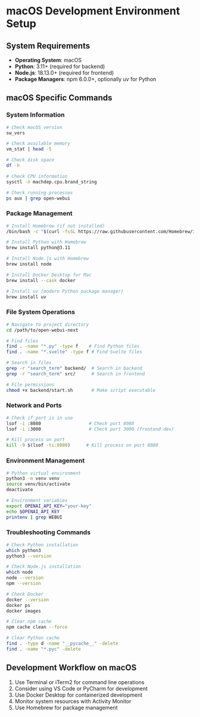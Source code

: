 # macOS Development Environment Setup

## System Requirements

- **Operating System**: macOS
- **Python**: 3.11+ (required for backend)
- **Node.js**: 18.13.0+ (required for frontend)
- **Package Managers**: npm 6.0.0+, optionally uv for Python

## macOS Specific Commands

### System Information

```bash
# Check macOS version
sw_vers

# Check available memory
vm_stat | head -5

# Check disk space
df -h

# Check CPU information
sysctl -n machdep.cpu.brand_string

# Check running processes
ps aux | grep open-webui
```

### Package Management

```bash
# Install Homebrew (if not installed)
/bin/bash -c "$(curl -fsSL https://raw.githubusercontent.com/Homebrew/install/HEAD/install.sh)"

# Install Python with Homebrew
brew install python@3.11

# Install Node.js with Homebrew
brew install node

# Install Docker Desktop for Mac
brew install --cask docker

# Install uv (modern Python package manager)
brew install uv
```

### File System Operations

```bash
# Navigate to project directory
cd /path/to/open-webui-next

# Find files
find . -name "*.py" -type f    # Find Python files
find . -name "*.svelte" -type f # Find Svelte files

# Search in files
grep -r "search_term" backend/  # Search in backend
grep -r "search_term" src/      # Search in frontend

# File permissions
chmod +x backend/start.sh       # Make script executable
```

### Network and Ports

```bash
# Check if port is in use
lsof -i :8080                  # Check port 8080
lsof -i :3000                  # Check port 3000 (frontend dev)

# Kill process on port
kill -9 $(lsof -ti:8080)      # Kill process on port 8080
```

### Environment Management

```bash
# Python virtual environment
python3 -m venv venv
source venv/bin/activate
deactivate

# Environment variables
export OPENAI_API_KEY="your-key"
echo $OPENAI_API_KEY
printenv | grep WEBUI
```

### Troubleshooting Commands

```bash
# Check Python installation
which python3
python3 --version

# Check Node.js installation
which node
node --version
npm --version

# Check Docker
docker --version
docker ps
docker images

# Clear npm cache
npm cache clean --force

# Clear Python cache
find . -type d -name "__pycache__" -delete
find . -name "*.pyc" -delete
```

## Development Workflow on macOS

1. Use Terminal or iTerm2 for command line operations
2. Consider using VS Code or PyCharm for development
3. Use Docker Desktop for containerized development
4. Monitor system resources with Activity Monitor
5. Use Homebrew for package management

